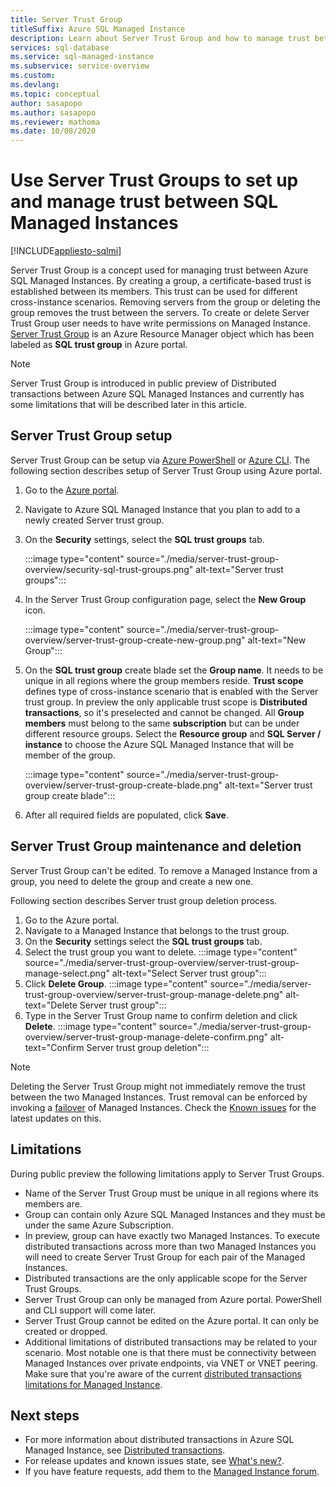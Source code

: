 ```yaml
---
title: Server Trust Group
titleSuffix: Azure SQL Managed Instance 
description: Learn about Server Trust Group and how to manage trust between Azure SQL Managed Instances.
services: sql-database
ms.service: sql-managed-instance
ms.subservice: service-overview
ms.custom:
ms.devlang: 
ms.topic: conceptual
author: sasapopo
ms.author: sasapopo
ms.reviewer: mathoma
ms.date: 10/08/2020
---
```

# Use Server Trust Groups to set up and manage trust between SQL Managed Instances
[!INCLUDE[appliesto-sqlmi](../includes/appliesto-sqlmi.md)]

Server Trust Group is a concept used for managing trust between Azure SQL Managed Instances. By creating a group, a certificate-based trust is established between its members. This trust can be used for different cross-instance scenarios. Removing servers from the group or deleting the group removes the trust between the servers. To create or delete Server Trust Group user needs to have write permissions on Managed Instance.
[Server Trust Group](/azure/templates/microsoft.sql/allversions) is an Azure Resource Manager object which has been labeled as **SQL trust group** in Azure portal.

> [!NOTE]
> Server Trust Group is introduced in public preview of Distributed transactions between Azure SQL Managed Instances and currently has some limitations that will be described later in this article.

## Server Trust Group setup

Server Trust Group can be setup via [Azure PowerShell](/powershell/module/az.sql/new-azsqlservertrustgroup) or [Azure CLI](/cli/azure/sql/stg). 
The following section describes setup of Server Trust Group using Azure portal.

1. Go to the [Azure portal](https://portal.azure.com/).

2. Navigate to Azure SQL Managed Instance that you plan to add to a newly created Server trust group.

3. On the **Security** settings, select the **SQL trust groups** tab.

   :::image type="content" source="./media/server-trust-group-overview/security-sql-trust-groups.png" alt-text="Server trust groups":::

4. In the Server Trust Group configuration page, select the **New Group** icon.

   :::image type="content" source="./media/server-trust-group-overview/server-trust-group-create-new-group.png" alt-text="New Group":::

5. On the **SQL trust group** create blade set the **Group name**. It needs to be unique in all regions where the group members reside. **Trust scope** defines type of cross-instance scenario that is enabled with the Server trust group. In preview the only applicable trust scope is **Distributed transactions**, so it's preselected and cannot be changed. All **Group members** must belong to the same **subscription** but can be under different resource groups. Select the **Resource group** and **SQL Server / instance** to choose the Azure SQL Managed Instance that will be member of the group.

   :::image type="content" source="./media/server-trust-group-overview/server-trust-group-create-blade.png" alt-text="Server trust group create blade":::

6. After all required fields are populated, click **Save**.

## Server Trust Group maintenance and deletion

Server Trust Group can't be edited. To remove a Managed Instance from a group, you need to delete the group and create a new one.

Following section describes Server trust group deletion process. 
1. Go to the Azure portal.
2. Navigate to a Managed Instance that belongs to the trust group.
3. On the **Security** settings select the **SQL trust groups** tab.
4. Select the trust group you want to delete.
   :::image type="content" source="./media/server-trust-group-overview/server-trust-group-manage-select.png" alt-text="Select Server trust group":::
5. Click **Delete Group**.
   :::image type="content" source="./media/server-trust-group-overview/server-trust-group-manage-delete.png" alt-text="Delete Server trust group":::
6. Type in the Server Trust Group name to confirm deletion and click **Delete**.
   :::image type="content" source="./media/server-trust-group-overview/server-trust-group-manage-delete-confirm.png" alt-text="Confirm Server trust group deletion":::

> [!NOTE]
> Deleting the Server Trust Group might not immediately remove the trust between the two Managed Instances. Trust removal can be enforced by invoking a [failover](/powershell/module/az.sql/Invoke-AzSqlInstanceFailover) of Managed Instances. Check the [Known issues](../database/doc-changes-updates-release-notes.md?tabs=managed-instance#known-issues) for the latest updates on this.

## Limitations

During public  preview the following limitations apply to Server Trust Groups.
 * Name of the Server Trust Group must be unique in all regions where its members are.
 * Group can contain only Azure SQL Managed Instances and they must be under the same Azure Subscription.
 * In preview, group can have exactly two Managed Instances. To execute distributed transactions across more than two Managed Instances you will need to create Server Trust Group for each pair of the Managed Instances.
 * Distributed transactions are the only applicable scope for the Server Trust Groups.
 * Server Trust Group can only be managed from Azure portal. PowerShell and CLI support will come later.
 * Server Trust Group cannot be edited on the Azure portal. It can only be created or dropped.
 * Additional limitations of distributed transactions may be related to your scenario. Most notable one is that there must be connectivity between Managed Instances over private endpoints, via VNET or VNET peering. Make sure that you're aware of the current [distributed transactions limitations for Managed Instance](../database/elastic-transactions-overview.md#limitations).

## Next steps

* For more information about distributed transactions in Azure SQL Managed Instance, see [Distributed transactions](../database/elastic-transactions-overview.md).
* For release updates and known issues state, see [What's new?](doc-changes-updates-release-notes-whats-new.md).
* If you have feature requests, add them to the [Managed Instance forum](https://feedback.azure.com/forums/915676-sql-managed-instance).
